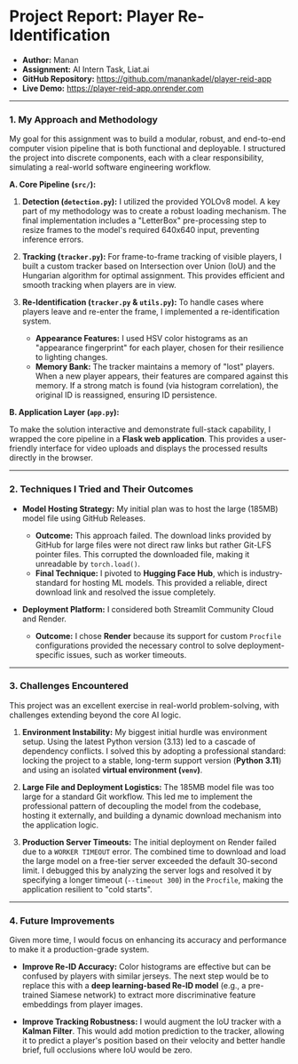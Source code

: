 
# Project Report: Player Re-Identification

- **Author:** Manan
- **Assignment:** AI Intern Task, Liat.ai
- **GitHub Repository:** https://github.com/manankadel/player-reid-app
- **Live Demo:** https://player-reid-app.onrender.com

---

### 1. My Approach and Methodology

My goal for this assignment was to build a modular, robust, and end-to-end computer vision pipeline that is both functional and deployable. I structured the project into discrete components, each with a clear responsibility, simulating a real-world software engineering workflow.

**A. Core Pipeline (`src/`):**

1.  **Detection (`detection.py`):** I utilized the provided YOLOv8 model. A key part of my methodology was to create a robust loading mechanism. The final implementation includes a "LetterBox" pre-processing step to resize frames to the model's required 640x640 input, preventing inference errors.

2.  **Tracking (`tracker.py`):** For frame-to-frame tracking of visible players, I built a custom tracker based on Intersection over Union (IoU) and the Hungarian algorithm for optimal assignment. This provides efficient and smooth tracking when players are in view.

3.  **Re-Identification (`tracker.py` & `utils.py`):** To handle cases where players leave and re-enter the frame, I implemented a re-identification system.
    - **Appearance Features:** I used HSV color histograms as an "appearance fingerprint" for each player, chosen for their resilience to lighting changes.
    - **Memory Bank:** The tracker maintains a memory of "lost" players. When a new player appears, their features are compared against this memory. If a strong match is found (via histogram correlation), the original ID is reassigned, ensuring ID persistence.

**B. Application Layer (`app.py`):**

To make the solution interactive and demonstrate full-stack capability, I wrapped the core pipeline in a **Flask web application**. This provides a user-friendly interface for video uploads and displays the processed results directly in the browser.

---

### 2. Techniques I Tried and Their Outcomes

-   **Model Hosting Strategy:** My initial plan was to host the large (185MB) model file using GitHub Releases.
    - **Outcome:** This approach failed. The download links provided by GitHub for large files were not direct raw links but rather Git-LFS pointer files. This corrupted the downloaded file, making it unreadable by `torch.load()`.
    - **Final Technique:** I pivoted to **Hugging Face Hub**, which is industry-standard for hosting ML models. This provided a reliable, direct download link and resolved the issue completely.

-   **Deployment Platform:** I considered both Streamlit Community Cloud and Render.
    - **Outcome:** I chose **Render** because its support for custom `Procfile` configurations provided the necessary control to solve deployment-specific issues, such as worker timeouts.

---

### 3. Challenges Encountered

This project was an excellent exercise in real-world problem-solving, with challenges extending beyond the core AI logic.

1.  **Environment Instability:** My biggest initial hurdle was environment setup. Using the latest Python version (3.13) led to a cascade of dependency conflicts. I solved this by adopting a professional standard: locking the project to a stable, long-term support version (**Python 3.11**) and using an isolated **virtual environment (`venv`)**.

2.  **Large File and Deployment Logistics:** The 185MB model file was too large for a standard Git workflow. This led me to implement the professional pattern of decoupling the model from the codebase, hosting it externally, and building a dynamic download mechanism into the application logic.

3.  **Production Server Timeouts:** The initial deployment on Render failed due to a `WORKER TIMEOUT` error. The combined time to download and load the large model on a free-tier server exceeded the default 30-second limit. I debugged this by analyzing the server logs and resolved it by specifying a longer timeout (`--timeout 300`) in the `Procfile`, making the application resilient to "cold starts".

---

### 4. Future Improvements

Given more time, I would focus on enhancing its accuracy and performance to make it a production-grade system.

-   **Improve Re-ID Accuracy:** Color histograms are effective but can be confused by players with similar jerseys. The next step would be to replace this with a **deep learning-based Re-ID model** (e.g., a pre-trained Siamese network) to extract more discriminative feature embeddings from player images.

-   **Improve Tracking Robustness:** I would augment the IoU tracker with a **Kalman Filter**. This would add motion prediction to the tracker, allowing it to predict a player's position based on their velocity and better handle brief, full occlusions where IoU would be zero.
```